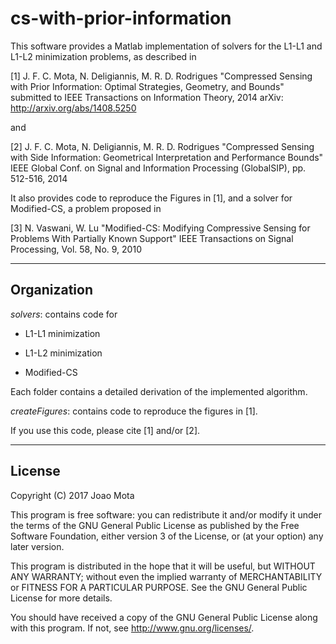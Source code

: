 # cs-with-prior-information
This software provides a Matlab implementation of solvers for the L1-L1 and L1-L2 
minimization problems, as described in

[1] J. F. C. Mota, N. Deligiannis, M. R. D. Rodrigues
    "Compressed Sensing with Prior Information: Optimal Strategies, Geometry, and
    Bounds"
    submitted to IEEE Transactions on Information Theory, 2014
    arXiv: http://arxiv.org/abs/1408.5250

and 

[2] J. F. C. Mota, N. Deligiannis, M. R. D. Rodrigues
    "Compressed Sensing with Side Information: Geometrical Interpretation and 
    Performance Bounds"
    IEEE Global Conf. on Signal and Information Processing (GlobalSIP), pp. 
    512-516, 2014

It also provides code to reproduce the Figures in [1], and a solver for 
Modified-CS, a problem proposed in

[3] N. Vaswani, W. Lu
    "Modified-CS: Modifying Compressive Sensing for Problems With Partially Known 
    Support"
    IEEE Transactions on Signal Processing, Vol. 58, No. 9, 2010

------------
Organization
------------

*solvers*: contains code for 

* L1-L1 minimization

* L1-L2 minimization

* Modified-CS

Each folder contains a detailed derivation of the implemented algorithm.

*createFigures*: contains code to reproduce the figures in [1].

If you use this code, please cite [1] and/or [2].


-------
License
-------

Copyright (C) 2017  Joao Mota

This program is free software: you can redistribute it and/or modify it under the 
terms of the GNU General Public License as published by the Free Software 
Foundation, either version 3 of the License, or (at your option) any later 
version.

This program is distributed in the hope that it will be useful, but WITHOUT ANY 
WARRANTY; without even the implied warranty of MERCHANTABILITY or FITNESS FOR A 
PARTICULAR PURPOSE.  See the GNU General Public License for more details.

You should have received a copy of the GNU General Public License along with this
program.  If not, see <http://www.gnu.org/licenses/>.

